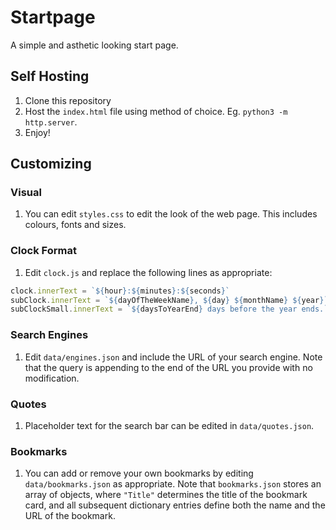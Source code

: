 # Startpage
A simple and asthetic looking start page.

## Self Hosting
1. Clone this repository
2. Host the `index.html` file using method of choice. Eg. `python3 -m http.server`.
3. Enjoy!

## Customizing
### Visual
1. You can edit `styles.css` to edit the look of the web page. This includes colours, fonts and sizes.

### Clock Format
1. Edit `clock.js` and replace the following lines as appropriate:

```js
clock.innerText = `${hour}:${minutes}:${seconds}`
subClock.innerText = `${dayOfTheWeekName}, ${day} ${monthName} ${year}`
subClockSmall.innerText = `${daysToYearEnd} days before the year ends.`
```

### Search Engines
1. Edit `data/engines.json` and include the URL of your search engine. Note that the query is appending to the end of the URL you provide with no modification.

### Quotes
1. Placeholder text for the search bar can be edited in `data/quotes.json`.

### Bookmarks
1. You can add or remove your own bookmarks by editing `data/bookmarks.json` as appropriate. Note that `bookmarks.json` stores an array of objects, where `"Title"` determines the title of the bookmark card, and all subsequent dictionary entries define both the name and the URL of the bookmark.
